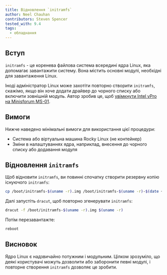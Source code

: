 ```yaml
---
title: Відновлення `initramfs`
author: Neel Chauhan
contributors: Steven Spencer
tested_with: 9.4
tags:
  - обладнання
---
```


## Вступ

`initramfs` - це коренева файлова система всередині ядра Linux, яка допомагає завантажити систему. Вона містить основні модулі, необхідні для завантаження Linux.

Іноді адміністратор Linux може захотіти повторно створити `initramfs`, скажімо, якщо він хоче додати драйвер до чорного списку або включити зовнішній модуль. Автор зробив це, щоб [увімкнути Intel vPro на Minisforum MS-01](https://spaceterran.com/posts/step-by-step-guide-enabling-intel-vpro-on-your-minisforum-ms-01-bios/).

## Вимоги

Нижче наведено мінімальні вимоги для використання цієї процедури:

- Система або віртуальна машина Rocky Linux (не контейнер)
- Зміни в налаштуваннях ядра, наприклад, внесення до чорного списку або додавання модуля

## Відновлення `initramfs`

Щоб відновити `initramfs`, ви повинні спочатку створити резервну копію існуючого `initramfs`:

```bash
cp /boot/initramfs-$(uname -r).img /boot/initramfs-$(uname -r)-$(date +%m-%d-%H%M%S).img
```

Далі запустіть `dracut`, щоб повторно згенерувати `initramfs`:

```bash
dracut -f /boot/initramfs-$(uname -r).img $(uname -r)
```

Потім перезавантажте:

```bash
reboot
```

## Висновок

Ядро Linux є надзвичайно потужним і модульним. Цілком зрозуміло, що деякі користувачі можуть дозволити або заборонити певні модулі, і повторне створення `initramfs` дозволяє це зробити.
